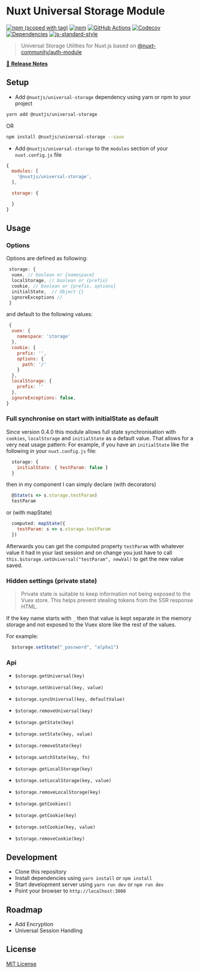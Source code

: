 # Nuxt Universal Storage Module

[![npm (scoped with tag)](https://img.shields.io/npm/v/@nuxtjs/universal-storage/latest.svg)](https://npmjs.com/package/@nuxtjs/universal-storage)
[![npm](https://img.shields.io/npm/dt/@nuxtjs/universal-storage.svg)](https://npmjs.com/package/@nuxtjs/universal-storage)
[![GitHub Actions](https://github.com/nuxt-community/universal-storage-module/actions/workflows/ci.yml/badge.svg)](https://circleci.com/gh/nuxt-community/universal-storage-module)
[![Codecov](https://img.shields.io/codecov/c/github/nuxt-community/universal-storage-module.svg)](https://codecov.io/gh/nuxt-community/universal-storage-module)
[![Dependencies](https://david-dm.org/nuxt-community/universal-storage-module/status.svg)](https://david-dm.org/nuxt-community/universal-storage-module)
[![js-standard-style](https://img.shields.io/badge/code_style-standard-brightgreen.svg)](http://standardjs.com)

> Universal Storage Utilities for Nuxt.js based on [@nuxt-community/auth-module](https://github.com/nuxt-community/auth-module)

[📖 **Release Notes**](./CHANGELOG.md)

## Setup

- Add `@nuxtjs/universal-storage` dependency using yarn or npm to your project

```sh
yarn add @nuxtjs/universal-storage
```

OR

```sh
npm install @nuxtjs/universal-storage --save
```

- Add `@nuxtjs/universal-storage` to the `modules` section of your `nuxt.config.js` file

```js
{
  modules: [
    '@nuxtjs/universal-storage',
  ],

  storage: {

  }
}
```

## Usage

### Options

Options are defined as following:

```js
 storage: {
  vuex, // boolean or {namespace}
  localStorage, // boolean or {prefix}
  cookie, // boolean or {prefix, options}
  initialState,  // Object {}
  ignoreExceptions //
 }
```

and default to the following values:

```js
 {
  vuex: {
    namespace: 'storage'
  },
  cookie: {
    prefix: '',
    options: {
      path: '/'
    }
  },
  localStorage: {
    prefix: ''
  },
  ignoreExceptions: false,
}
```

### Full synchronise on start with initialState as default

Since version 0.4.0 this module allows full state synchronisation with `cookies`, `localStorage` and `initialState` as a default value. That allows for a very neat usage pattern:
For example, if you have an `initialState` like the following in your `nuxt.config.js` file:

```js
  storage: {
    initialState: { testParam: false }
  }
```

then in my component I can simply declare (with decorators)

```js
  @State(s => s.storage.testParam)
  testParam
```

or (with mapState)

```js
  computed: mapState({
    testParam: s => s.storage.testParam
  })
```

Afterwards you can get the computed property `testParam` with whatever value it had in your last session and on change you just have to call `this.$storage.setUniversal("testParam", newVal)` to get the new value saved.

### Hidden settings (private state)

> Private state is suitable to keep information not being exposed to the Vuex store.
> This helps prevent stealing tokens from the SSR response HTML.

If the key name starts with `_` then that value is kept separate in the memory storage and not exposed to the Vuex store like the rest of the values.

For example:

```js
  $storage.setState("_password", "alpha1")
```

### Api

- `$storage.getUniversal(key)`

- `$storage.setUniversal(key, value)`

- `$storage.syncUniversal(key, defaultValue)`

- `$storage.removeUniversal(key)`

- `$storage.getState(key)`

- `$storage.setState(key, value)`

- `$storage.removeState(key)`

- `$storage.watchState(key, fn)`

- `$storage.getLocalStorage(key)`

- `$storage.setLocalStorage(key, value)`

- `$storage.removeLocalStorage(key)`

- `$storage.getCookies()`

- `$storage.getCookie(key)`

- `$storage.setCookie(key, value)`

- `$storage.removeCookie(key)`

## Development

- Clone this repository
- Install dependencies using `yarn install` or `npm install`
- Start development server using `yarn run dev` or `npm run dev`
- Point your browser to `http://localhost:3000`

## Roadmap

- Add Encryption
- Universal Session Handling

## License

[MIT License](./LICENSE)
